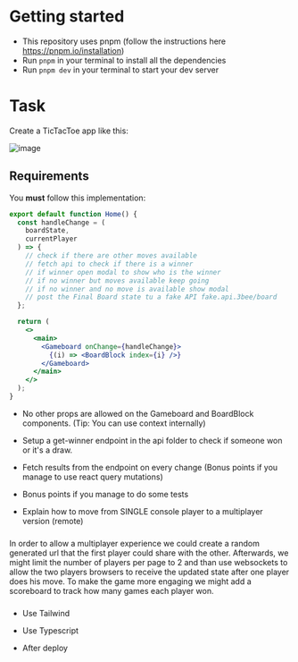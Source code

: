 # Getting started

- This repository uses pnpm (follow the instructions here https://pnpm.io/installation)
- Run `pnpm` in your terminal to install all the dependencies
- Run `pnpm dev` in your terminal to start your dev server

# Task

Create a TicTacToe app like this:

![image](./example.png)

## Requirements

You **must** follow this implementation:

```jsx
export default function Home() {
  const handleChange = (
    boardState,
    currentPlayer
  ) => {
    // check if there are other moves available
    // fetch api to check if there is a winner
    // if winner open modal to show who is the winner
    // if no winner but moves available keep going
    // if no winner and no move is available show modal
    // post the Final Board state tu a fake API fake.api.3bee/board
  };

  return (
    <>
      <main>
        <Gameboard onChange={handleChange}>
          {(i) => <BoardBlock index={i} />}
        </Gameboard>
      </main>
    </>
  );
}
```

- No other props are allowed on the Gameboard and BoardBlock components. (Tip: You can use context internally)

- Setup a get-winner endpoint in the api folder to check if someone won or it's a draw.

- Fetch results from the endpoint on every change (Bonus points if you manage to use react query mutations)

- Bonus points if you manage to do some tests

- Explain how to move from SINGLE console player to a multiplayer version (remote)

###

In order to allow a multiplayer experience we could create a random generated url that the first player could share with the other.
Afterwards, we might limit the number of players per page to 2 and than use websockets to allow the two players browsers to receive the updated state after one player does his move. To make the game more engaging we might add a scoreboard to track how many games each player won.

###

- Use Tailwind

- Use Typescript

- After deploy
